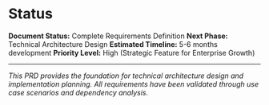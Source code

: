 # Status

**Document Status:** Complete Requirements Definition
**Next Phase:** Technical Architecture Design
**Estimated Timeline:** 5-6 months development
**Priority Level:** High (Strategic Feature for Enterprise Growth)

---

*This PRD provides the foundation for technical architecture design and implementation planning. All requirements have been validated through use case scenarios and dependency analysis.*